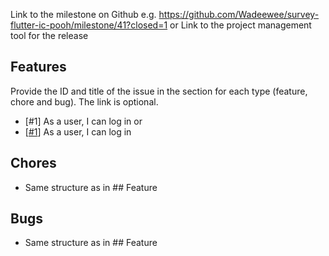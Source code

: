 Link to the milestone on Github e.g. https://github.com/Wadeewee/survey-flutter-ic-pooh/milestone/41?closed=1
or Link to the project management tool for the release

## Features

Provide the ID and title of the issue in the section for each type (feature, chore and bug). The link is optional.

- [#1] As a user, I can log in or
- [[#1](https://github.com/Wadeewee/survey-flutter-ic-pooh/issues/1)] As a user, I can log in

## Chores
- Same structure as in  ## Feature

## Bugs
- Same structure as in  ## Feature
